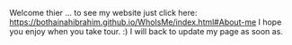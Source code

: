 Welcome thier ... 
to see my website just click here: https://bothainahibrahim.github.io/WhoIsMe/index.html#About-me
I hope you enjoy when you take tour. :)
I will back to update my page as soon as.
